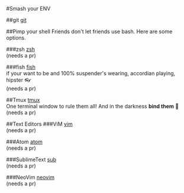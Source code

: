 #Smash your ENV

##git
[git](https://github.com/smashingboxes/dotfiles/tree/master/git)

##Pimp your shell
Friends don't let friends use bash. Here are some options.

###zsh
[zsh](https://github.com/smashingboxes/dotfiles/tree/master/shell/zsh)  
(needs a pr)

###fish
[fish](https://github.com/smashingboxes/dotfiles/tree/master/shell/fish)  
if your want to be and 100% suspender's wearing, accordian playing, hipster :eyeglasses:  
(needs a pr)

##Tmux
[tmux](https://github.com/smashingboxes/dotfiles/tree/master/tmux)  
One terminal window to rule them all! And in the darkness **bind them** :ring:  
(needs a pr)

##Text Editors
###ViM
[vim](https://github.com/smashingboxes/dotfiles/tree/master/text_editor/vim)  
(needs a pr)

###Atom
[atom](https://github.com/smashingboxes/dotfiles/tree/master/text_editor/atom)  
(needs a pr)

###SublimeText
[sub](https://github.com/smashingboxes/dotfiles/tree/master/text_editor/subl)  
(needs a pr)

###NeoVim
[neovim](https://github.com/smashingboxes/dotfiles/tree/master/text_editor/neovim)  
(needs a pr)
